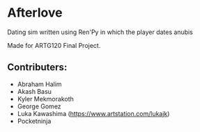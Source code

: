 # Afterlove
Dating sim written using Ren'Py in which the player dates anubis

Made for ARTG120 Final Project. 

## Contributers: 
- Abraham Halim
- Akash Basu
- Kyler Mekmorakoth
- George Gomez
- Luka Kawashima (https://www.artstation.com/lukajk)
- Pocketninja
